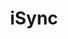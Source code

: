 ---
title: "iSync"
lead: "Integrate your iSync with supported Sales Channels / Webstores through Stock2Shop"
seoTitle: "iSync Integration Features"
seoDescription: "Integrate your iSync data source with supported Sales Channels / Webstores through Stock2Shop"
source: "isync"
type: help
tags: ["feature"]
---
